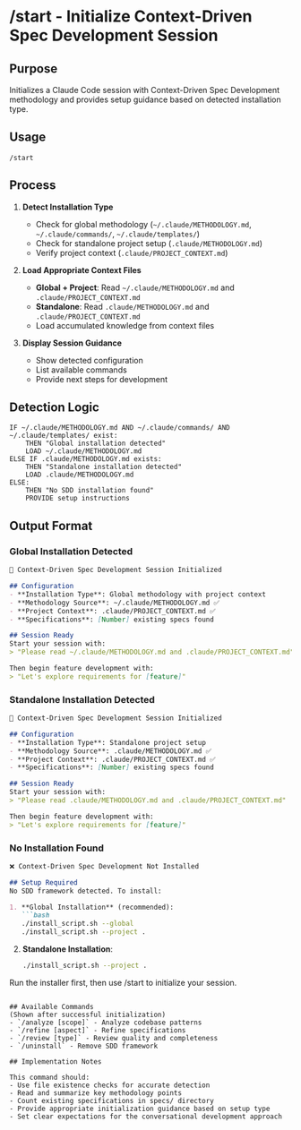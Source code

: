 # /start - Initialize Context-Driven Spec Development Session

## Purpose
Initializes a Claude Code session with Context-Driven Spec Development methodology and provides setup guidance based on detected installation type.

## Usage
```
/start
```

## Process

1. **Detect Installation Type**
   - Check for global methodology (`~/.claude/METHODOLOGY.md`, `~/.claude/commands/`, `~/.claude/templates/`)
   - Check for standalone project setup (`.claude/METHODOLOGY.md`)
   - Verify project context (`.claude/PROJECT_CONTEXT.md`)

2. **Load Appropriate Context Files**
   - **Global + Project**: Read `~/.claude/METHODOLOGY.md` and `.claude/PROJECT_CONTEXT.md`
   - **Standalone**: Read `.claude/METHODOLOGY.md` and `.claude/PROJECT_CONTEXT.md`
   - Load accumulated knowledge from context files

3. **Display Session Guidance**
   - Show detected configuration
   - List available commands
   - Provide next steps for development

## Detection Logic

```
IF ~/.claude/METHODOLOGY.md AND ~/.claude/commands/ AND ~/.claude/templates/ exist:
    THEN "Global installation detected"
    LOAD ~/.claude/METHODOLOGY.md
ELSE IF .claude/METHODOLOGY.md exists:
    THEN "Standalone installation detected"  
    LOAD .claude/METHODOLOGY.md
ELSE:
    THEN "No SDD installation found"
    PROVIDE setup instructions
```

## Output Format

### Global Installation Detected
```markdown
🚀 Context-Driven Spec Development Session Initialized

## Configuration
- **Installation Type**: Global methodology with project context
- **Methodology Source**: ~/.claude/METHODOLOGY.md ✅
- **Project Context**: .claude/PROJECT_CONTEXT.md ✅
- **Specifications**: [Number] existing specs found

## Session Ready
Start your session with:
> "Please read ~/.claude/METHODOLOGY.md and .claude/PROJECT_CONTEXT.md"

Then begin feature development with:
> "Let's explore requirements for [feature]"
```

### Standalone Installation Detected
```markdown
🚀 Context-Driven Spec Development Session Initialized

## Configuration  
- **Installation Type**: Standalone project setup
- **Methodology Source**: .claude/METHODOLOGY.md ✅
- **Project Context**: .claude/PROJECT_CONTEXT.md ✅
- **Specifications**: [Number] existing specs found

## Session Ready
Start your session with:
> "Please read .claude/METHODOLOGY.md and .claude/PROJECT_CONTEXT.md"

Then begin feature development with:
> "Let's explore requirements for [feature]"
```

### No Installation Found
```markdown
❌ Context-Driven Spec Development Not Installed

## Setup Required
No SDD framework detected. To install:

1. **Global Installation** (recommended):
   ```bash
   ./install_script.sh --global
   ./install_script.sh --project .
   ```

2. **Standalone Installation**:
   ```bash
   ./install_script.sh --project .
   ```

Run the installer first, then use /start to initialize your session.
```

## Available Commands
(Shown after successful initialization)
- `/analyze [scope]` - Analyze codebase patterns
- `/refine [aspect]` - Refine specifications  
- `/review [type]` - Review quality and completeness
- `/uninstall` - Remove SDD framework

## Implementation Notes

This command should:
- Use file existence checks for accurate detection
- Read and summarize key methodology points
- Count existing specifications in specs/ directory
- Provide appropriate initialization guidance based on setup type
- Set clear expectations for the conversational development approach
